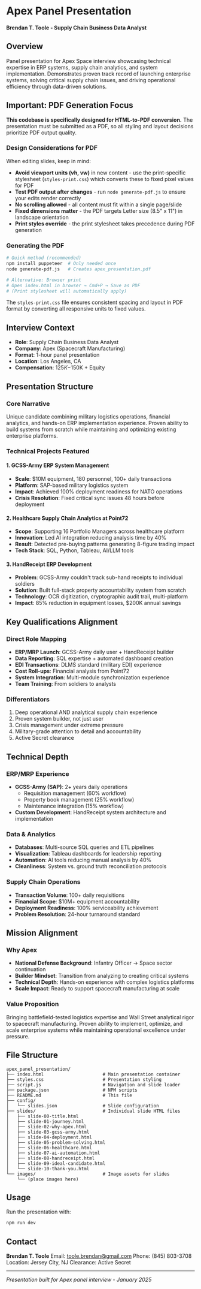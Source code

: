 # Apex Panel Presentation

**Brendan T. Toole - Supply Chain Business Data Analyst**

## Overview

Panel presentation for Apex Space interview showcasing technical expertise in ERP systems, supply chain analytics, and system implementation. Demonstrates proven track record of launching enterprise systems, solving critical supply chain issues, and driving operational efficiency through data-driven solutions.

## Important: PDF Generation Focus

**This codebase is specifically designed for HTML-to-PDF conversion.** The presentation must be submitted as a PDF, so all styling and layout decisions prioritize PDF output quality.

### Design Considerations for PDF

When editing slides, keep in mind:
- **Avoid viewport units (vh, vw)** in new content - use the print-specific stylesheet (`styles-print.css`) which converts these to fixed pixel values for PDF
- **Test PDF output after changes** - run `node generate-pdf.js` to ensure your edits render correctly
- **No scrolling allowed** - all content must fit within a single page/slide
- **Fixed dimensions matter** - the PDF targets Letter size (8.5" x 11") in landscape orientation
- **Print styles override** - the print stylesheet takes precedence during PDF generation

### Generating the PDF

```bash
# Quick method (recommended)
npm install puppeteer  # Only needed once
node generate-pdf.js   # Creates apex_presentation.pdf

# Alternative: Browser print
# Open index.html in browser → Cmd+P → Save as PDF
# (Print stylesheet will automatically apply)
```

The `styles-print.css` file ensures consistent spacing and layout in PDF format by converting all responsive units to fixed values.

## Interview Context

- **Role**: Supply Chain Business Data Analyst
- **Company**: Apex (Spacecraft Manufacturing)
- **Format**: 1-hour panel presentation
- **Location**: Los Angeles, CA
- **Compensation**: $125K-$150K + Equity

## Presentation Structure

### Core Narrative
Unique candidate combining military logistics operations, financial analytics, and hands-on ERP implementation experience. Proven ability to build systems from scratch while maintaining and optimizing existing enterprise platforms.

### Technical Projects Featured

#### 1. GCSS-Army ERP System Management
- **Scale**: $10M equipment, 180 personnel, 100+ daily transactions
- **Platform**: SAP-based military logistics system
- **Impact**: Achieved 100% deployment readiness for NATO operations
- **Crisis Resolution**: Fixed critical sync issues 48 hours before deployment

#### 2. Healthcare Supply Chain Analytics at Point72
- **Scope**: Supporting 16 Portfolio Managers across healthcare platform
- **Innovation**: Led AI integration reducing analysis time by 40%
- **Result**: Detected pre-buying patterns generating 8-figure trading impact
- **Tech Stack**: SQL, Python, Tableau, AI/LLM tools

#### 3. HandReceipt ERP Development
- **Problem**: GCSS-Army couldn't track sub-hand receipts to individual soldiers
- **Solution**: Built full-stack property accountability system from scratch
- **Technology**: OCR digitization, cryptographic audit trail, multi-platform
- **Impact**: 85% reduction in equipment losses, $200K annual savings

## Key Qualifications Alignment

### Direct Role Mapping
- **ERP/MRP Launch**: GCSS-Army daily user + HandReceipt builder
- **Data Reporting**: SQL expertise + automated dashboard creation
- **EDI Transactions**: DLMS standard (military EDI) experience
- **Cost Roll-ups**: Financial analysis from Point72
- **System Integration**: Multi-module synchronization experience
- **Team Training**: From soldiers to analysts

### Differentiators
1. Deep operational AND analytical supply chain experience
2. Proven system builder, not just user
3. Crisis management under extreme pressure
4. Military-grade attention to detail and accountability
5. Active Secret clearance

## Technical Depth

### ERP/MRP Experience
- **GCSS-Army (SAP)**: 2+ years daily operations
  - Requisition management (60% workflow)
  - Property book management (25% workflow)
  - Maintenance integration (15% workflow)
- **Custom Development**: HandReceipt system architecture and implementation

### Data & Analytics
- **Databases**: Multi-source SQL queries and ETL pipelines
- **Visualization**: Tableau dashboards for leadership reporting
- **Automation**: AI tools reducing manual analysis by 40%
- **Cleanliness**: System vs. ground truth reconciliation protocols

### Supply Chain Operations
- **Transaction Volume**: 100+ daily requisitions
- **Financial Scope**: $10M+ equipment accountability
- **Deployment Readiness**: 100% serviceability achievement
- **Problem Resolution**: 24-hour turnaround standard

## Mission Alignment

### Why Apex
- **National Defense Background**: Infantry Officer → Space sector continuation
- **Builder Mindset**: Transition from analyzing to creating critical systems
- **Technical Depth**: Hands-on experience with complex logistics platforms
- **Scale Impact**: Ready to support spacecraft manufacturing at scale

### Value Proposition
Bringing battlefield-tested logistics expertise and Wall Street analytical rigor to spacecraft manufacturing. Proven ability to implement, optimize, and scale enterprise systems while maintaining operational excellence under pressure.

## File Structure

```
apex_panel_presentation/
├── index.html                      # Main presentation container
├── styles.css                      # Presentation styling
├── script.js                       # Navigation and slide loader
├── package.json                    # NPM scripts
├── README.md                       # This file
├── config/
│   └── slides.json                 # Slide configuration
├── slides/                         # Individual slide HTML files
│   ├── slide-00-title.html
│   ├── slide-01-journey.html
│   ├── slide-02-why-apex.html
│   ├── slide-03-gcss-army.html
│   ├── slide-04-deployment.html
│   ├── slide-05-problem-solving.html
│   ├── slide-06-healthcare.html
│   ├── slide-07-ai-automation.html
│   ├── slide-08-handreceipt.html
│   ├── slide-09-ideal-candidate.html
│   └── slide-10-thank-you.html
└── images/                         # Image assets for slides
    └── (place images here)
```

## Usage

Run the presentation with:
```bash
npm run dev
```

## Contact

**Brendan T. Toole**
Email: toole.brendan@gmail.com
Phone: (845) 803-3708
Location: Jersey City, NJ
Clearance: Active Secret

---

*Presentation built for Apex panel interview - January 2025*